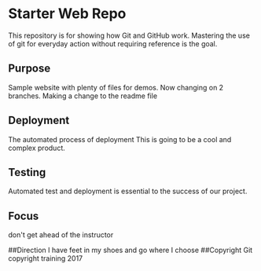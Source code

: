 # Starter Web Repo

This repository is for showing how Git and GitHub work.
Mastering the use of git for everyday action without requiring reference is the goal.

## Purpose

Sample website with plenty of files for demos.  Now changing on 2 branches.
Making a change to the readme file

## Deployment
The automated process of deployment
This is going to be a cool and complex product.

## Testing
Automated test and deployment is essential to the success of our project.

## Focus 
don't get ahead of the instructor

##Direction
I have feet in my shoes and go where I choose
##Copyright
Git copyright training 2017
